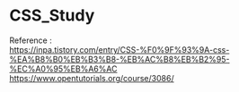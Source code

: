 # CSS_Study
Reference :    
https://inpa.tistory.com/entry/CSS-%F0%9F%93%9A-css-%EA%B8%B0%EB%B3%B8-%EB%AC%B8%EB%B2%95-%EC%A0%95%EB%A6%AC   
https://www.opentutorials.org/course/3086/
